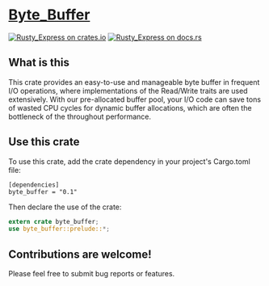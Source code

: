 [Byte_Buffer][docsrs]
======================

[![Rusty_Express on crates.io][cratesio-image]][cratesio]
[![Rusty_Express on docs.rs][docsrs-image]][docsrs]

[cratesio]: https://crates.io/crates/byte_buffer
[cratesio-image]: https://img.shields.io/crates/v/byte_buffer.svg
[docsrs-image]: https://docs.rs/byte_buffer/badge.svg
[docsrs]: https://docs.rs/byte_buffer

## What is this
This crate provides an easy-to-use and manageable byte buffer in frequent I/O operations, where
implementations of the Read/Write traits are used extensively. With our pre-allocated buffer 
pool, your I/O code can save tons of wasted CPU cycles for dynamic buffer allocations, which are 
often the bottleneck of the throughout performance.

## Use this crate
To use this crate, add the crate dependency in your project's Cargo.toml file:

```
[dependencies]
byte_buffer = "0.1"
```

Then declare the use of the crate:

```rust
extern crate byte_buffer;
use byte_buffer::prelude::*;
```

## Contributions are welcome!
Please feel free to submit bug reports or features.
